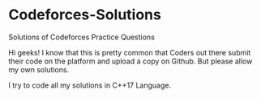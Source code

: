 # Codeforces-Solutions
Solutions of Codeforces Practice Questions

Hi geeks!
I know that this is pretty common that Coders out there submit their code on the platform and upload a copy on Github.
But please allow my own solutions.

I try to code all my solutions in C++17 Language.
